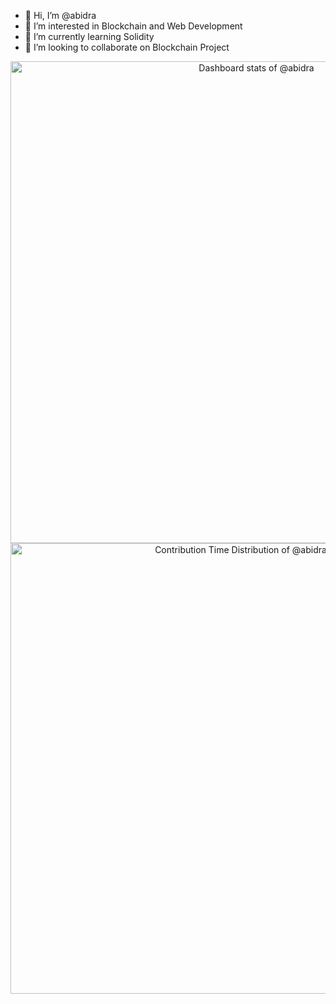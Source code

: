 - 👋 Hi, I’m @abidra
- 👀 I’m interested in Blockchain and Web Development
- 🌱 I’m currently learning Solidity
- 💞️ I’m looking to collaborate on Blockchain Project

<!-- Copy-paste in your Readme.md file -->

<a href="https://next.ossinsight.io/widgets/official/compose-user-dashboard-stats?user_id=26470350" target="_blank" style="display: block" align="center">
  <picture>
    <source media="(prefers-color-scheme: dark)" srcset="https://next.ossinsight.io/widgets/official/compose-user-dashboard-stats/thumbnail.png?user_id=26470350&image_size=auto&color_scheme=dark" width="771" height="auto">
    <img alt="Dashboard stats of @abidra" src="https://next.ossinsight.io/widgets/official/compose-user-dashboard-stats/thumbnail.png?user_id=26470350&image_size=auto&color_scheme=light" width="771" height="auto">
  </picture>
</a>

<!-- Made with [OSS Insight](https://ossinsight.io/) -->

<!-- Copy-paste in your Readme.md file -->

<a href="https://next.ossinsight.io/widgets/official/analyze-user-contribution-time-distribution?user_id=26470350&period=all_times" target="_blank" style="display: block" align="center">
  <picture>
    <source media="(prefers-color-scheme: dark)" srcset="https://next.ossinsight.io/widgets/official/analyze-user-contribution-time-distribution/thumbnail.png?user_id=26470350&period=all_times&image_size=auto&color_scheme=dark" width="721" height="auto">
    <img alt="Contribution Time Distribution of @abidra" src="https://next.ossinsight.io/widgets/official/analyze-user-contribution-time-distribution/thumbnail.png?user_id=26470350&period=all_times&image_size=auto&color_scheme=light" width="721" height="auto">
  </picture>
</a>

<!-- Made with [OSS Insight](https://ossinsight.io/) -->

<!---
abidra/abidra is a ✨ special ✨ repository because its `README.md` (this file) appears on your GitHub profile.
You can click the Preview link to take a look at your changes.
--->
